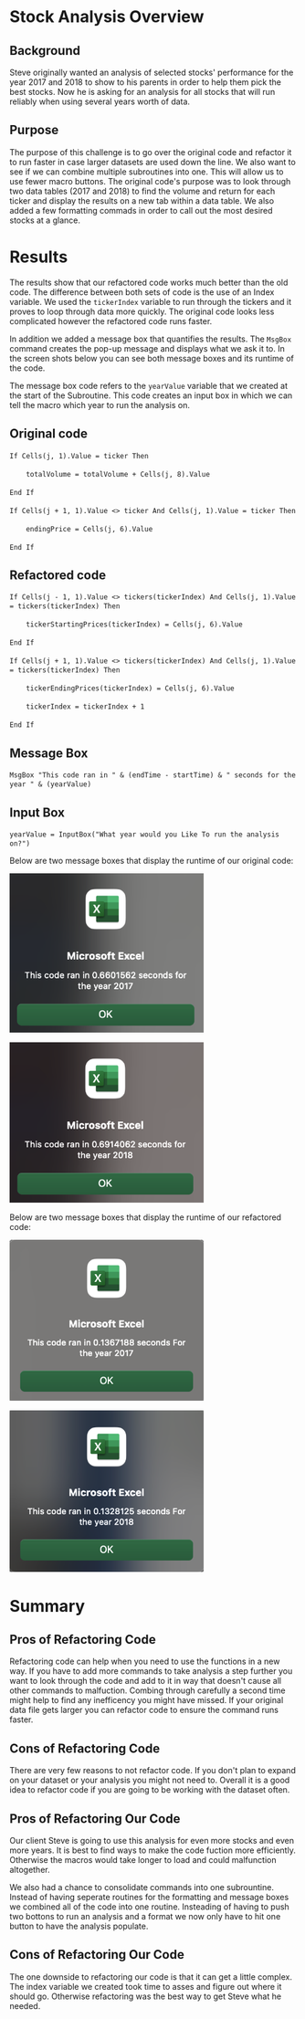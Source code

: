 # Stock Analysis Overview

<!-- the purpose and background are well defined -->

## Background

Steve originally wanted an analysis of selected stocks' performance for the year 2017 and 2018 to show to his parents in order to help them pick the best stocks. Now he is asking for an analysis for all stocks that will run reliably when using several years worth of data.

## Purpose

The purpose of this challenge is to go over the original code and refactor it to run faster in case larger datasets are used down the line. We also want to see if we can combine multiple subroutines into one. This will allow us to use fewer macro buttons. The original code's purpose was to look through two data tables (2017 and 2018) to find the volume and return for each ticker and display the results on a new tab within a data table. We also added a few formatting commads in order to call out the most desired stocks at a glance.

# Results

<!-- the analysis is well described with screenshots and code -->

The results show that our refactored code works much better than the old code. The difference between both sets of code is the use of an Index variable. We used the `tickerIndex` variable to run through the tickers and it proves to loop through data more quickly. The original code looks less complicated however the refactored code runs faster.

In addition we added a message box that quantifies the results. The `MsgBox` command creates the pop-up message and displays what we ask it to. In the screen shots below you can see both message boxes and its runtime of the code.

The message box code refers to the `yearValue` variable that we created at the start of the Subroutine. This code creates an input box in which we can tell the macro which year to run the analysis on.

## Original code

```vba
If Cells(j, 1).Value = ticker Then

    totalVolume = totalVolume + Cells(j, 8).Value

End If

If Cells(j + 1, 1).Value <> ticker And Cells(j, 1).Value = ticker Then

    endingPrice = Cells(j, 6).Value

End If
```

## Refactored code

```vba
If Cells(j - 1, 1).Value <> tickers(tickerIndex) And Cells(j, 1).Value = tickers(tickerIndex) Then

    tickerStartingPrices(tickerIndex) = Cells(j, 6).Value

End If

If Cells(j + 1, 1).Value <> tickers(tickerIndex) And Cells(j, 1).Value = tickers(tickerIndex) Then

    tickerEndingPrices(tickerIndex) = Cells(j, 6).Value

    tickerIndex = tickerIndex + 1

End If
```

## Message Box

```vba
MsgBox "This code ran in " & (endTime - startTime) & " seconds for the year " & (yearValue)
```

## Input Box

```
yearValue = InputBox("What year would you Like To run the analysis on?")
```

Below are two message boxes that display the runtime of our original code:

<img src="https://github.com/brown-rox20/stock-analysis/raw/main/Resources/VBA_Challenge_2017_OS.png" alt="VBA_Challenge_2017_OS.png"
width="340">

<img src="https://github.com/brown-rox20/stock-analysis/raw/main/Resources/VBA_Challenge_2018_OS.png" alt="VBA_Challenge_2018_OS.png"
width="340">

Below are two message boxes that display the runtime of our refactored code:

<img src="https://github.com/brown-rox20/stock-analysis/raw/main/Resources/VBA_Challenge_2017.png" alt="VBA_Challenge_2017.png"
width="340">

<img src="https://github.com/brown-rox20/stock-analysis/raw/main/Resources/VBA_Challenge_2018.png" alt="VBA_Challenge_2018.png"
width="340">

# Summary

## Pros of Refactoring Code

Refactoring code can help when you need to use the functions in a new way. If you have to add more commands to take analysis a step further you want to look through the code and add to it in way that doesn't cause all other commands to malfuction. Combing through carefully a second time might help to find any inefficency you might have missed. If your original data file gets larger you can refactor code to ensure the command runs faster.

## Cons of Refactoring Code

There are very few reasons to not refactor code. If you don't plan to expand on your dataset or your analysis you might not need to. Overall it is a good idea to refactor code if you are going to be working with the dataset often.

## Pros of Refactoring Our Code

Our client Steve is going to use this analysis for even more stocks and even more years. It is best to find ways to make the code fuction more efficiently. Otherwise the macros would take longer to load and could malfunction altogether.

We also had a chance to consolidate commands into one subrountine. Instead of having seperate routines for the formatting and message boxes we combined all of the code into one routine. Insteading of having to push two bottons to run an analysis and a format we now only have to hit one button to have the analysis populate.

## Cons of Refactoring Our Code

The one downside to refactoring our code is that it can get a little complex. The index variable we created took time to asses and figure out where it should go. Otherwise refactoring was the best way to get Steve what he needed.
